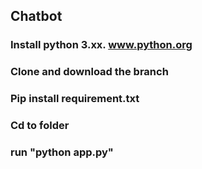 ## Chatbot

### Install python 3.xx. www.python.org
### Clone and download the branch

### Pip install requirement.txt

### Cd to folder 
### run "python app.py"
